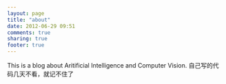 ```yaml
---
layout: page
title: "about"
date: 2012-06-29 09:51
comments: true
sharing: true
footer: true
---
```

This is a blog about Aritificial Intelligence and Computer Vision.
自己写的代码几天不看，就记不住了

